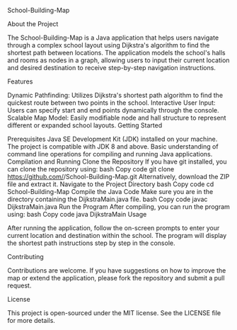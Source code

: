 School-Building-Map

About the Project

The School-Building-Map is a Java application that helps users navigate through a complex school layout using Dijkstra's algorithm to find the shortest path between locations. The application models the school's halls and rooms as nodes in a graph, allowing users to input their current location and desired destination to receive step-by-step navigation instructions.

Features

Dynamic Pathfinding: Utilizes Dijkstra's shortest path algorithm to find the quickest route between two points in the school.
Interactive User Input: Users can specify start and end points dynamically through the console.
Scalable Map Model: Easily modifiable node and hall structure to represent different or expanded school layouts.
Getting Started

Prerequisites
Java SE Development Kit (JDK) installed on your machine. The project is compatible with JDK 8 and above.
Basic understanding of command line operations for compiling and running Java applications.
Compilation and Running
Clone the Repository
If you have git installed, you can clone the repository using:
bash
Copy code
git clone https://github.com/<your-username>/School-Building-Map.git
Alternatively, download the ZIP file and extract it.
Navigate to the Project Directory
bash
Copy code
cd School-Building-Map
Compile the Java Code
Make sure you are in the directory containing the DijkstraMain.java file.
bash
Copy code
javac DijkstraMain.java
Run the Program
After compiling, you can run the program using:
bash
Copy code
java DijkstraMain
Usage

After running the application, follow the on-screen prompts to enter your current location and destination within the school. The program will display the shortest path instructions step by step in the console.

Contributing

Contributions are welcome. If you have suggestions on how to improve the map or extend the application, please fork the repository and submit a pull request.

License

This project is open-sourced under the MIT license. See the LICENSE file for more details.
